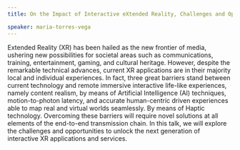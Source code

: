 ```yaml
---
title: On the Impact of Interactive eXtended Reality, Challenges and Opportunities

speaker: maria-torres-vega
---
```


Extended Reality  (XR) has been hailed as the new frontier of media, ushering new possibilities for societal areas such as communications, training, entertainment, gaming, and cultural heritage. However, despite the remarkable technical advances, current XR applications are in their majority local and individual experiences. In fact, three great barriers stand between current technology and remote immersive interactive life-like experiences, namely content realism, by means of Artificial Intelligence (AI) techniques, motion-to-photon latency, and accurate human-centric driven experiences able to map real and virtual worlds seamlessly. By means of Haptic technology. Overcoming these barriers will require novel solutions at all elements of the end-to-end transmission chain. In this talk, we will explore the challenges and opportunities to unlock the next generation of interactive XR applications and services.

